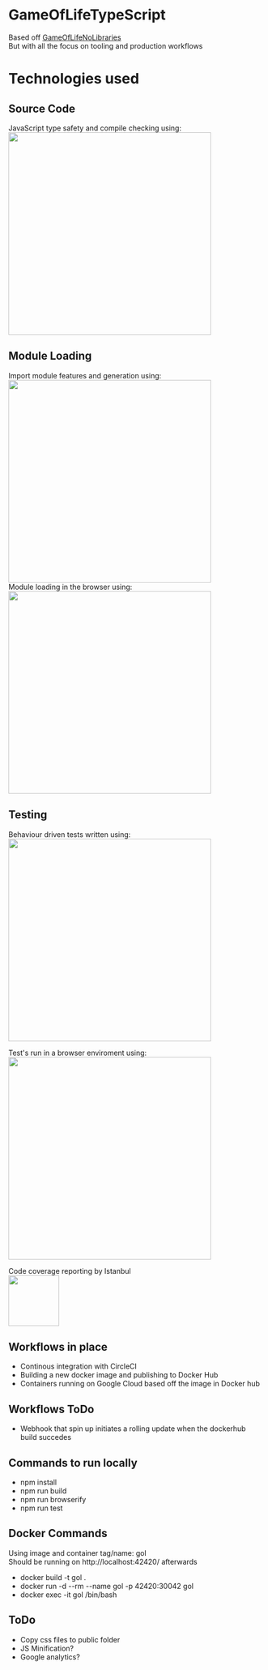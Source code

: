 # GameOfLifeTypeScript
Based off [GameOfLifeNoLibraries](https://github.com/JamesHarrisonZa/GameOfLifeNoLibraries)  
But with all the focus on tooling and production workflows   

# Technologies used
## Source Code  
JavaScript type safety and compile checking using:   
<a name="github">[<img src="https://encrypted-tbn0.gstatic.com/images?q=tbn:ANd9GcR2y8WLNmxHr9wciYza02AKXwJk_xLJdWrWC6_t_1ijCHzl5iV9" width="400px" />](https://github.com/Microsoft/TypeScript)</a>

## Module Loading  

Import module features and generation using:   
<a name="website">[<img src="https://blog.lofjard.se/img/upload/commonjs.png" width="400px" />](http://www.commonjs.org)</a>  
Module loading in the browser using:  
<a name="github">[<img src="https://camo.githubusercontent.com/e19e230a9371a44a2eeb484b83ff4fcf8c824cf7/687474703a2f2f737562737461636b2e6e65742f696d616765732f62726f777365726966795f6c6f676f2e706e67" width="400px" />](https://github.com/browserify/browserify)</a>

## Testing
Behaviour driven tests written using:  
<a name="github">[<img src="https://rawgithub.com/jasmine/jasmine/master/images/jasmine-horizontal.svg" width="400px" />](https://github.com/jasmine/jasmine)</a>  

Test's run in a browser enviroment using:   
<a name="github">[<img src="https://karma-runner.github.io/assets/img/banner.png" width="400px" />](https://github.com/karma-runner/karma)</a>

Code coverage reporting by Istanbul   
<a name="github">[<img src="https://istanbul.js.org/assets/istanbul-logo.png" width="100px" />](https://github.com/gotwarlost/istanbul)</a>

## Workflows in place
* Continous integration with CircleCI 
* Building a new docker image and publishing to Docker Hub
* Containers running on Google Cloud based off the image in Docker hub
## Workflows ToDo  
* Webhook that spin up initiates a rolling update when the dockerhub build succedes

## Commands to run locally  
* npm install
* npm run build
* npm run browserify
* npm run test

## Docker Commands  
Using image and container tag/name: gol  
Should be running on http://localhost:42420/ afterwards
* docker build -t gol .  
* docker run -d --rm --name gol -p 42420:30042 gol  
* docker exec -it gol /bin/bash  

## ToDo  
* Copy css files to public folder
* JS Minification?  
* Google analytics? 
